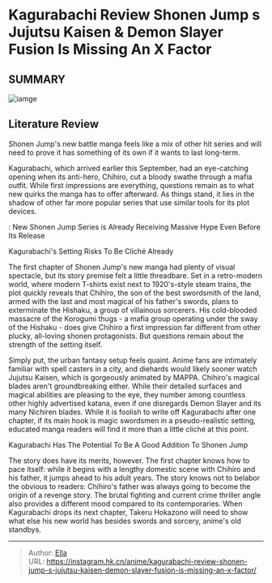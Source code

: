 # Kagurabachi Review Shonen Jump s Jujutsu Kaisen &amp; Demon Slayer Fusion Is Missing An X Factor


## SUMMARY 

![iamge](https://static1.srcdn.com/wordpress/wp-content/uploads/2023/09/kagurabachi-cover-featured.jpg)

## Literature Review

Shonen Jump&#39;s new battle manga feels like a mix of other hit series and will need to prove it has something of its own if it wants to last long-term.





Kagurabachi, which arrived earlier this September, had an eye-catching opening when its anti-hero, Chihiro, cut a bloody swathe through a mafia outfit. While first impressions are everything, questions remain as to what new quirks the manga has to offer afterward. As things stand, it lies in the shadow of other far more popular series that use similar tools for its plot devices.





  : New Shonen Jump Series is Already Receiving Massive Hype Even Before Its Release 


 Kagurabachi&#39;s Setting Risks To Be Cliché Already 
          

The first chapter of Shonen Jump&#39;s new manga had plenty of visual spectacle, but its story premise felt a little threadbare. Set in a retro-modern world, where modern T-shirts exist next to 1920&#39;s-style steam trains, the plot quickly reveals that Chihiro, the son of the best swordsmith of the land, armed with the last and most magical of his father&#39;s swords, plans to exterminate the Hishaku, a group of villainous sorcerers. His cold-blooded massacre of the Korogumi thugs - a mafia group operating under the sway of the Hishaku - does give Chihiro a first impression far different from other plucky, all-loving shonen protagonists. But questions remain about the strength of the setting itself.

Simply put, the urban fantasy setup feels quaint. Anime fans are intimately familiar with spell casters in a city, and diehards would likely sooner watch Jujutsu Kaisen, which is gorgeously animated by MAPPA. Chihiro&#39;s magical blades aren&#39;t groundbreaking either. While their detailed surfaces and magical abilities are pleasing to the eye, they number among countless other highly advertised katana, even if one disregards Demon Slayer and its many Nichiren blades. While it is foolish to write off Kagurabachi after one chapter, if its main hook is magic swordsmen in a pseudo-realistic setting, educated manga readers will find it more than a little cliché at this point.






 Kagurabachi Has The Potential To Be A Good Addition To Shonen Jump 
          

The story does have its merits, however. The first chapter knows how to pace itself: while it begins with a lengthy domestic scene with Chihiro and his father, it jumps ahead to his adult years. The story knows not to belabor the obvious to readers: Chihiro&#39;s father was always going to become the origin of a revenge story. The brutal fighting and current crime thriller angle also provides a different mood compared to its contemporaries. When Kagurabachi drops its next chapter, Takeru Hokazono will need to show what else his new world has besides swords and sorcery, anime&#39;s old standbys.



---

> Author: [Ella](https://instagram.hk.cn/)  
> URL: https://instagram.hk.cn/anime/kagurabachi-review-shonen-jump-s-jujutsu-kaisen-demon-slayer-fusion-is-missing-an-x-factor/  

